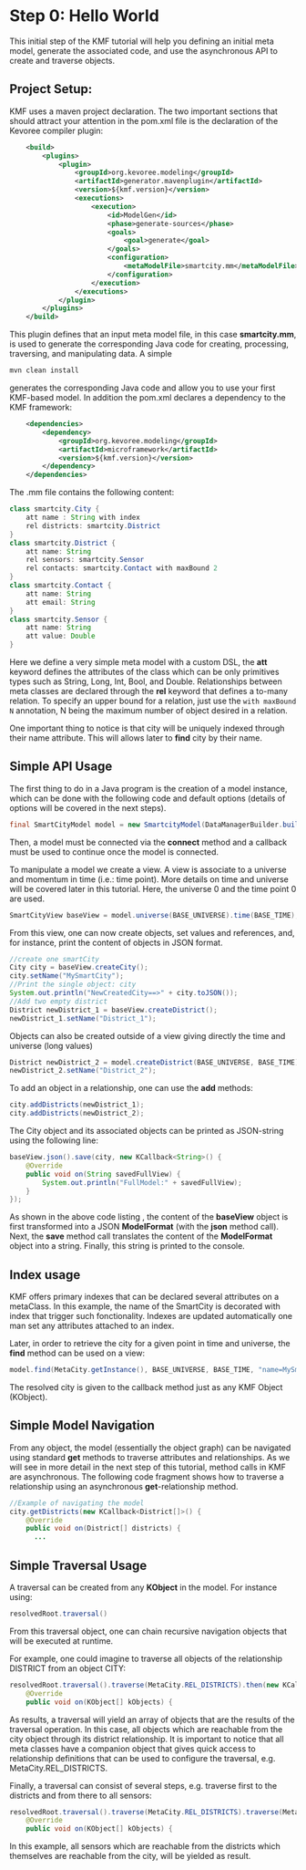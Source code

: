 Step 0: Hello World
==============================================

This initial step of the KMF tutorial will help you defining an initial meta model, generate the associated code, and use the asynchronous API to create and traverse objects.

Project Setup:
-------------

KMF uses a maven project declaration.
The two important sections that should attract your attention in the pom.xml file is the declaration of the Kevoree compiler plugin:

```xml
    <build>
        <plugins>
            <plugin>
                <groupId>org.kevoree.modeling</groupId>
                <artifactId>generator.mavenplugin</artifactId>
                <version>${kmf.version}</version>
                <executions>
                    <execution>
                        <id>ModelGen</id>
                        <phase>generate-sources</phase>
                        <goals>
                            <goal>generate</goal>
                        </goals>
                        <configuration>
                            <metaModelFile>smartcity.mm</metaModelFile>
                        </configuration>
                    </execution>
                </executions>
            </plugin>
        </plugins>
    </build>
```

This plugin defines that an input meta model file, in this case **smartcity.mm**, is used to generate the corresponding Java code for creating, processing, traversing, and manipulating data.
A simple

```sh
mvn clean install
```

generates the corresponding Java code and allow you to use your first KMF-based model.
In addition the pom.xml declares a dependency to the KMF framework:

```xml
    <dependencies>
        <dependency>
            <groupId>org.kevoree.modeling</groupId>
            <artifactId>microframework</artifactId>
            <version>${kmf.version}</version>
        </dependency>
    </dependencies>
```

The .mm file contains the following content:

```java
class smartcity.City {
    att name : String with index
    rel districts: smartcity.District
}
class smartcity.District {
    att name: String
    rel sensors: smartcity.Sensor
    rel contacts: smartcity.Contact with maxBound 2
}
class smartcity.Contact {
    att name: String
    att email: String
}
class smartcity.Sensor {
    att name: String
    att value: Double
}
```

Here we define a very simple meta model with a custom DSL, the **att** keyword defines the attributes of the class which can be only primitives types such as String, Long, Int, Bool, and Double.
Relationships between meta classes are declared through the **rel** keyword that defines a to-many relation. To specify an upper bound for a relation, just use the ```with maxBound N``` annotation,
N being the maximum number of object desired in a relation.

One important thing to notice is that city will be uniquely indexed through their name attribute. 
This will allows later to **find** city by their name.

Simple API Usage
------------------------

The first thing to do in a Java program is the creation of a model instance, which can be done with the following code and default options (details of options will be covered in the next steps).

```java
final SmartCityModel model = new SmartcityModel(DataManagerBuilder.buildDefault());
```

Then, a model must be connected via the **connect** method and a callback must be used to continue once the model is connected.

To manipulate a model we create a view.
A view is associate to a universe and momentum in time (i.e.: time point). More details on time and universe will be covered later in this tutorial.
Here, the universe 0 and  the time point 0 are used.

```java
SmartCityView baseView = model.universe(BASE_UNIVERSE).time(BASE_TIME);
```

From this view, one can now create objects, set values and references, and, for instance, print the content of objects in JSON format.

```java
//create one smartCity
City city = baseView.createCity();
city.setName("MySmartCity");
//Print the single object: city
System.out.println("NewCreatedCity==>" + city.toJSON());
//Add two empty district
District newDistrict_1 = baseView.createDistrict();
newDistrict_1.setName("District_1");
```

Objects can also be created outside of a view giving directly the time and universe (long values)

```java
District newDistrict_2 = model.createDistrict(BASE_UNIVERSE, BASE_TIME);
newDistrict_2.setName("District_2");
```

To add an object in a relationship, one can use the **add<refName>** methods:

```java
city.addDistricts(newDistrict_1);
city.addDistricts(newDistrict_2);
```

The City object and its associated objects can be printed as JSON-string using the following line:

```java
baseView.json().save(city, new KCallback<String>() {
    @Override
    public void on(String savedFullView) {
        System.out.println("FullModel:" + savedFullView);
    }
});
```

As shown in the above code listing , the content of the **baseView** object is first transformed into a JSON **ModelFormat** (with the **json** method call).
Next, the **save** method call translates the content of the **ModelFormat** object into a string.
Finally, this string is printed to the console.

Index usage
-----------

KMF offers primary indexes that can be declared several attributes on a metaClass.
In this example, the name of the SmartCity is decorated with index that trigger such fonctionality.
Indexes are updated automatically one man set any attributes attached to an index.

Later, in order to retrieve the city for a given point in time and universe, the **find** method can be used on a view:

```java
model.find(MetaCity.getInstance(), BASE_UNIVERSE, BASE_TIME, "name=MySmartCity", resolvedCity -> ...);
```

The resolved city is given to the callback method just as any KMF Object (KObject).

Simple Model Navigation
------------------------
From any object, the model (essentially the object graph) can be navigated using standard **get** methods to traverse attributes and relationships.
As we will see in more detail in the next step of this tutorial, method calls in KMF are asynchronous.
The following code fragment shows how to traverse a relationship using an asynchronous **get**-relationship method.
```java
//Example of navigating the model
city.getDistricts(new KCallback<District[]>() {
    @Override
    public void on(District[] districts) {
      ...
```


Simple Traversal Usage
------------------------

A traversal can be created from any **KObject** in the model.
For instance using:

```java
resolvedRoot.traversal()
```

From this traversal object, one can chain recursive navigation objects that will be executed at runtime.

For example, one could imagine to traverse all objects of the relationship DISTRICT from an object CITY:

```java
resolvedRoot.traversal().traverse(MetaCity.REL_DISTRICTS).then(new KCallback<KObject[]>() {
    @Override
    public void on(KObject[] kObjects) {
```

As results, a traversal will yield an array of objects that are the results of the traversal operation.
In this case, all objects which are reachable from the city object through its district relationship.
It is important to notice that all meta classes have a companion object that gives quick access to relationship definitions that can be used to configure the traversal, e.g. MetaCity.REL_DISTRICTS.

Finally, a traversal can consist of several steps, e.g. traverse first to the districts and from there to all sensors:

```java
resolvedRoot.traversal().traverse(MetaCity.REL_DISTRICTS).traverse(MetaDistrict.REL_SENSORS).then(new KCallback<KObject[]>() {
    @Override
    public void on(KObject[] kObjects) {
```

In this example, all sensors which are reachable from the districts which themselves are reachable from the city, will be yielded as result.
